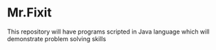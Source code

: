# Mr.Fixit
This repository will have programs scripted in Java language which will demonstrate problem solving skills
